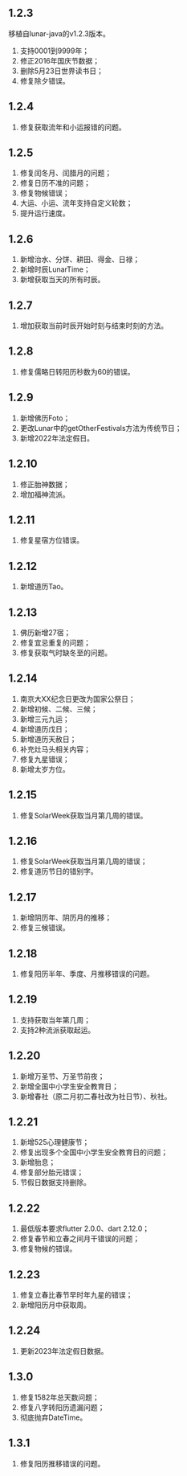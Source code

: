 ## 1.2.3

移植自lunar-java的v1.2.3版本。

1. 支持0001到9999年；
2. 修正2016年国庆节数据；
3. 删除5月23日世界读书日；
4. 修复除夕错误。

## 1.2.4

1. 修复获取流年和小运报错的问题。

## 1.2.5

1. 修复闰冬月、闰腊月的问题；
2. 修复日历不准的问题；
3. 修复物候错误；
4. 大运、小运、流年支持自定义轮数；
5. 提升运行速度。

## 1.2.6

1. 新增治水、分饼、耕田、得金、日禄；
2. 新增时辰LunarTime；
3. 新增获取当天的所有时辰。

## 1.2.7

1. 增加获取当前时辰开始时刻与结束时刻的方法。

## 1.2.8

1. 修复儒略日转阳历秒数为60的错误。

## 1.2.9

1. 新增佛历Foto；
2. 更改Lunar中的getOtherFestivals方法为传统节日；
3. 新增2022年法定假日。

## 1.2.10

1. 修正胎神数据；
2. 增加福神流派。

## 1.2.11

1. 修复星宿方位错误。

## 1.2.12

1. 新增道历Tao。

## 1.2.13

1. 佛历新增27宿；
2. 修复宜忌重复的问题；
3. 修复获取气时缺冬至的问题。

## 1.2.14

1. 南京大XX纪念日更改为国家公祭日；
2. 新增初候、二候、三候；
3. 新增三元九运；
4. 新增道历戊日；
5. 新增道历天赦日；
6. 补充灶马头相关内容；
7. 修复九星错误；
8. 新增太岁方位。

## 1.2.15

1. 修复SolarWeek获取当月第几周的错误。

## 1.2.16

1. 修复SolarWeek获取当月第几周的错误；
2. 修复道历节日的错别字。

## 1.2.17

1. 新增阴历年、阴历月的推移；
2. 修复三候错误。

## 1.2.18

1. 修复阳历半年、季度、月推移错误的问题。

## 1.2.19

1. 支持获取当年第几周；
2. 支持2种流派获取起运。

## 1.2.20

1. 新增万圣节、万圣节前夜；
2. 新增全国中小学生安全教育日；
3. 新增春社（原二月初二春社改为社日节）、秋社。

## 1.2.21

1. 新增525心理健康节；
2. 修复出现多个全国中小学生安全教育日的问题；
3. 新增胎息；
4. 修复部分胎元错误；
5. 节假日数据支持删除。

## 1.2.22

1. 最低版本要求flutter 2.0.0、dart 2.12.0；
2. 修复春节和立春之间月干错误的问题；
3. 修复物候的错误。

## 1.2.23

1. 修复立春比春节早时年九星的错误；
2. 新增阳历月中获取周。

## 1.2.24

1. 更新2023年法定假日数据。

## 1.3.0

1. 修复1582年总天数问题；
2. 修复八字转阳历遗漏问题；
3. 彻底抛弃DateTime。

## 1.3.1
1. 修复阳历推移错误的问题。
